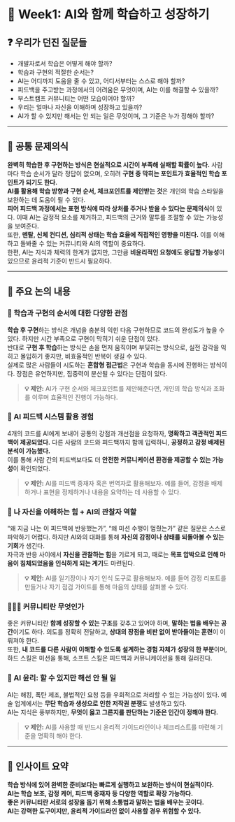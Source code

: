 # 📝 **Week1: AI와 함께 학습하고 성장하기**

## ❓ 우리가 던진 질문들

* 개발자로서 학습은 어떻게 해야 할까?
* 학습과 구현의 적절한 순서는?
* AI는 어디까지 도움을 줄 수 있고, 어디서부터는 스스로 해야 할까?
* 피드백을 주고받는 과정에서의 어려움은 무엇이며, AI는 이를 해결할 수 있을까?
* 부스트캠프 커뮤니티는 어떤 모습이어야 할까?
* 우리는 얼마나 자신을 이해하며 성장하고 있을까?
* AI가 할 수 있지만 해서는 안 되는 일은 무엇이며, 그 기준은 누가 정해야 할까?

---

## 🎯 공통 문제의식

**완벽히 학습한 후 구현하는 방식은 현실적으로 시간이 부족해 실패할 확률이 높다.** 사람마다 학습 순서가 달라 정답이 없으며, 오히려 **구현 중 막히는 포인트가 효율적인 학습 포인트가 되기도 한다.** </br>
**AI를 활용해 학습 방향과 구현 순서, 체크포인트를 제안받는 것**은 개인의 학습 스타일을 보완하는 데 도움이 될 수 있다. </br>
**피어 피드백 과정에서는 표현 방식에 따라 상처를 주거나 받을 수 있다는 문제의식**이 있다. 이때 AI는 감정적 요소를 제거하고, 피드백의 근거와 말투를 조절할 수 있는 가능성을 보여준다. </br>
또한, **멘탈, 신체 컨디션, 심리적 상태는 학습 효율에 직접적인 영향을 미친다.** 이를 이해하고 돌봐줄 수 있는 커뮤니티와 AI의 역할이 중요하다. </br>
한편, AI는 지식과 체력의 한계가 없지만, 그만큼 **비윤리적인 요청에도 응답할 가능성**이 있으므로 윤리적 기준이 반드시 필요하다.

---

## 💬 주요 논의 내용

### 🧠 학습과 구현의 순서에 대한 다양한 관점

**학습 후 구현**하는 방식은 개념을 충분히 익힌 다음 구현하므로 코드의 완성도가 높을 수 있다. 하지만 시간 부족으로 구현이 막히기 쉬운 단점이 있다. </br>
반대로 **구현 후 학습**하는 방식은 손을 먼저 움직이며 부딪히는 방식으로, 실전 감각을 익히고 몰입하기 좋지만, 비효율적인 반복이 생길 수 있다. </br>
실제로 많은 사람들이 시도하는 **혼합형 접근법**은 구현과 학습을 동시에 진행하는 방식이다. 장점은 유연하지만, 집중력이 분산될 수 있다는 단점이 있다.

> **💡 제안:** AI가 구현 순서와 체크포인트를 제안해준다면, 개인의 학습 방식과 조화를 이루며 효율적인 진행이 가능하다.

### 🤖 AI 피드백 시스템 활용 경험

4개의 코드를 AI에게 보내어 공통의 강점과 개선점을 요청하자, **명확하고 객관적인 피드백이 제공되었다.** 다른 사람의 코드와 피드백까지 함께 입력하니, **공정하고 감정 배제된 분석이 가능했다.**  </br>
이를 통해 사람 간의 피드백보다도 더 **안전한 커뮤니케이션 환경을 제공할 수 있는 가능성**이 확인되었다. </br>

> **💡 제안:** AI를 피드백 중재자 혹은 번역자로 활용해보자. 예를 들어, 감정을 배제하거나 표현을 정제하거나 내용을 요약하는 데 사용할 수 있다.

### 🧭 나 자신을 이해하는 힘 + AI의 관찰자 역할

“왜 지금 나는 이 피드백에 반응했는가”, “왜 미션 수행이 멈췄는가” 같은 질문은 스스로 파악하기 어렵다. 하지만 AI와의 대화를 통해 **자신의 감정이나 상태를 되돌아볼 수 있는 기회**가 생긴다. </br>
자극과 반응 사이에서 **자신을 관찰하는 힘**을 기르게 되고, 때로는 **목표 압박으로 인해 마음이 침체되었음을 인식하게 되는 계기**도 마련된다.

> **💡 제안:** AI를 일기장이나 자기 인식 도구로 활용해보자. 예를 들어 감정 리포트를 만들거나 자기 점검 가이드를 통해 마음의 상태를 살펴볼 수 있다.

### 🧑‍🤝‍🧑 커뮤니티란 무엇인가

좋은 커뮤니티란 **함께 성장할 수 있는 구조**를 갖추고 있어야 하며, **말하는 법을 배우는 공간**이기도 하다. 의도를 정확히 전달하고, **상대의 장점을 비판 없이 받아들이는 훈련**이 이뤄져야 한다. </br>
또한, **내 코드를 다른 사람이 이해할 수 있도록 설계하는 경험 자체가 성장의 한 부분**이며, 하드 스킬은 미션을 통해, 소프트 스킬은 피드백과 커뮤니케이션을 통해 길러진다.

### 🔐 AI 윤리: 할 수 있지만 해선 안 될 일

AI는 해킹, 폭탄 제조, 불법적인 요청 등을 우회적으로 처리할 수 있는 가능성이 있다. 예술 업계에서는 **무단 학습과 생성으로 인한 저작권 분쟁**도 발생하고 있다.  </br> AI는 지식은 풍부하지만, **무엇이 옳고 그른지를 판단하는 기준은 인간이 정해야 한다.**

> **💡 제안:** AI를 사용할 때 반드시 윤리적 가이드라인이나 체크리스트를 마련해 기준을 명확히 해야 한다.

---

## 🌱 인사이트 요약

**학습 방식에 있어 완벽한 준비보다는 빠르게 실행하고 보완하는 방식이 현실적이다.**  </br>
**AI는 학습 보조, 감정 케어, 피드백 중재자 등 다양한 역할로 확장 가능하다.**  </br>
**좋은 커뮤니티란 서로의 성장을 돕기 위해 소통법과 말하는 법을 배우는 곳이다.**  </br>
**AI는 강력한 도구이지만, 윤리적 가이드라인 없이 사용할 경우 위험할 수 있다.**
